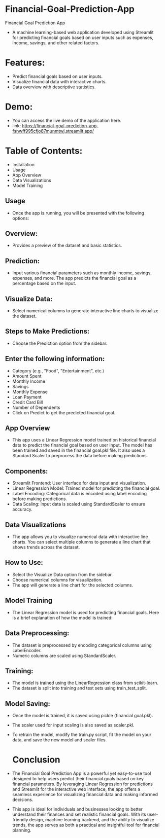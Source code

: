 # Financial-Goal-Prediction-App
Financial Goal Prediction App
- A machine learning-based web application developed using Streamlit for predicting financial goals based on user inputs such as expenses, income, savings, and other related factors.

# Features:
- Predict financial goals based on user inputs.
- Visualize financial data with interactive charts.
- Data overview with descriptive statistics.
# Demo:
- You can access the live demo of the application here.
- link:  https://financial-goal-prediction-app-fsnwff995cfjo87munmtwj.streamlit.app/

# Table of Contents:
- Installation
- Usage
- App Overview
- Data Visualizations
- Model Training

## Usage
- Once the app is running, you will be presented with the following options:

## Overview:

- Provides a preview of the dataset and basic statistics.
## Prediction:

- Input various financial parameters such as monthly income, savings, expenses, and more.
The app predicts the financial goal as a percentage based on the input.
## Visualize Data:

- Select numerical columns to generate interactive line charts to visualize the dataset.
## Steps to Make Predictions:
- Choose the Prediction option from the sidebar.
## Enter the following information:
- Category (e.g., "Food", "Entertainment", etc.)
- Amount Spent
- Monthly Income
- Savings
- Monthly Expense
- Loan Payment
- Credit Card Bill
- Number of Dependents
- Click on Predict to get the predicted financial goal.
## App Overview
- This app uses a Linear Regression model trained on historical financial data to predict the financial goal based on user input. The model has been trained and saved in the financial goal.pkl file. It also uses a Standard Scaler to preprocess the data before making predictions.

## Components:
- Streamlit Frontend: User interface for data input and visualization.
- Linear Regression Model: Trained model for predicting the financial goal.
- Label Encoding: Categorical data is encoded using label encoding before making predictions.
- Data Scaling: Input data is scaled using StandardScaler to ensure accuracy.
## Data Visualizations
- The app allows you to visualize numerical data with interactive line charts. You can select multiple columns to generate a line chart that shows trends across the dataset.

## How to Use:
- Select the Visualize Data option from the sidebar.
- Choose numerical columns for visualization.
- The app will generate a line chart for the selected columns.
## Model Training
- The Linear Regression model is used for predicting financial goals. Here is a brief explanation of how the model is trained:

## Data Preprocessing:

- The dataset is preprocessed by encoding categorical columns using LabelEncoder.
- Numeric columns are scaled using StandardScaler.
## Training:

- The model is trained using the LinearRegression class from scikit-learn.
- The dataset is split into training and test sets using train_test_split.
## Model Saving:

- Once the model is trained, it is saved using pickle (financial goal.pkl).
- The scaler used for input scaling is also saved as scaler.pkl.
- To retrain the model, modify the train.py script, fit the model on your data, and save the new model and scaler files.
   # Conclusion
- The Financial Goal Prediction App is a powerful yet easy-to-use tool designed to help users predict their financial goals based on key financial parameters. By leveraging Linear Regression for predictions and Streamlit for the interactive web interface, the app offers a seamless experience for visualizing financial data and making informed decisions.

- This app is ideal for individuals and businesses looking to better understand their finances and set realistic financial goals. With its user-friendly design, machine learning backend, and the ability to visualize trends, the app serves as both a practical and insightful tool for financial planning.

